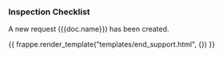 <h3>Inspection Checklist</h3>

<p>A new request ({{doc.name}}) has been created.</p>

{{ frappe.render_template("templates/end_support.html", {}) }}
